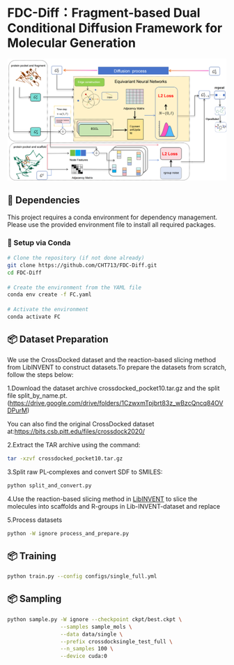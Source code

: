 # FDC-Diff：Fragment-based Dual Conditional Diffusion Framework for Molecular Generation
<p align="center">
<img src="figure/model.png" alt="architecture"/>
</p>

## 🧩 Dependencies

This project requires a conda environment for dependency management. Please use the provided environment file to install all required packages.

### 🔧 Setup via Conda

```bash
# Clone the repository (if not done already)
git clone https://github.com/CHT713/FDC-Diff.git
cd FDC-Diff

# Create the environment from the YAML file
conda env create -f FC.yaml

# Activate the environment
conda activate FC
 ```

## 📦 Dataset Preparation
We use the CrossDocked dataset and the reaction-based slicing method from LibINVENT to construct datasets.To prepare the datasets from scratch, follow the steps below:

1.Download the dataset archive crossdocked_pocket10.tar.gz and the split file split_by_name.pt.(https://drive.google.com/drive/folders/1CzwxmTpjbrt83z_wBzcQncq84OVDPurM)

 You can also find the original CrossDocked dataset at:https://bits.csb.pitt.edu/files/crossdock2020/
 
2.Extract the TAR archive using the command:
```bash
tar -xzvf crossdocked_pocket10.tar.gz
```

3.Split raw PL‑complexes and convert SDF to SMILES:
```bash
python split_and_convert.py
```

4.Use the reaction-based slicing method in [LibINVENT](https://github.com/MolecularAI/Lib-INVENT-dataset)  to slice the molecules into scaffolds and R-groups in Lib-INVENT-dataset and replace

5.Process datasets
```bash
python -W ignore process_and_prepare.py
```

## 📦 Training
```bash
python train.py --config configs/single_full.yml
```

## 📦 Sampling
```bash
python sample.py -W ignore --checkpoint ckpt/best.ckpt \
                 --samples sample_mols \
                 --data data/single \
                 --prefix crossdocksingle_test_full \
                 --n_samples 100 \
                 --device cuda:0
```
